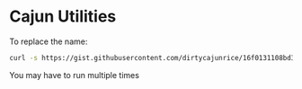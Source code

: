# Cajun Utilities

To replace the name:
```bash
curl -s https://gist.githubusercontent.com/dirtycajunrice/16f0131108bd34104821d4fa424d2f2b/raw | bash -s MyActualPlugin
```
You may have to run multiple times
